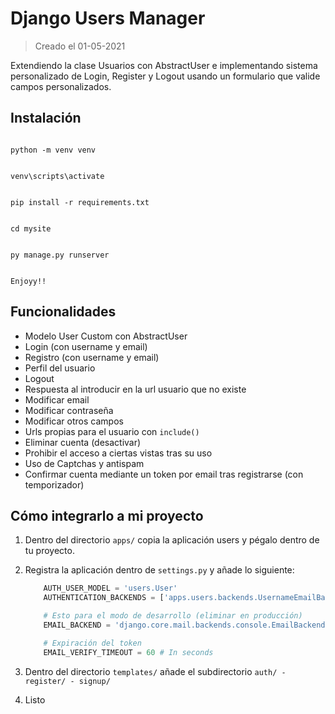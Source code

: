 # Django Users Manager

> Creado el 01-05-2021


Extendiendo la clase Usuarios con AbstractUser e implementando sistema personalizado de Login, Register y Logout usando un formulario que valide campos personalizados.


## Instalación
```shell

python -m venv venv

```

```shell

venv\scripts\activate

```

```shell

pip install -r requirements.txt

```

```shell

cd mysite

```

```shell

py manage.py runserver

```

```shell

Enjoyy!!

```


## Funcionalidades
- Modelo User Custom con AbstractUser
- Login (con username y email)
- Registro (con username y email)
- Perfil del usuario
- Logout
- Respuesta al introducir en la url usuario que no existe
- Modificar email
- Modificar contraseña
- Modificar otros campos
- Urls propias para el usuario con `include()`
- Eliminar cuenta (desactivar)
- Prohibir el acceso a ciertas vistas tras su uso
- Uso de Captchas y antispam
- Confirmar cuenta mediante un token por email tras registrarse (con temporizador)


## Cómo integrarlo a mi proyecto
1. Dentro del directorio `apps/` copia la aplicación users y pégalo dentro de tu proyecto.
2. Registra la aplicación dentro de `settings.py` y añade lo siguiente:

    ```py
        AUTH_USER_MODEL = 'users.User'
        AUTHENTICATION_BACKENDS = ['apps.users.backends.UsernameEmailBackend']

        # Esto para el modo de desarrollo (eliminar en producción)
        EMAIL_BACKEND = 'django.core.mail.backends.console.EmailBackend'

        # Expiración del token
        EMAIL_VERIFY_TIMEOUT = 60 # In seconds
    ```

3. Dentro del directorio `templates/` añade el subdirectorio `auth/ - register/ - signup/`
4. Listo